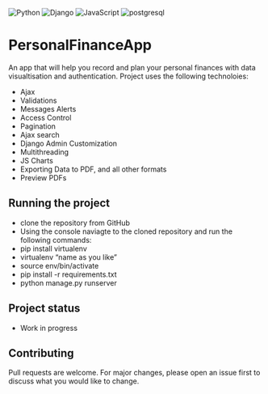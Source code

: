 ![Python](https://img.shields.io/badge/Python-3776AB?style=for-the-badge&logo=python&logoColor=white)
![Django](https://img.shields.io/badge/Django-092E20?style=for-the-badge&logo=django&logoColor=white)
![JavaScript](https://img.shields.io/badge/JavaScript-F7DF1E?style=for-the-badge&logo=JavaScript&logoColor=white)
![postgresql](https://img.shields.io/badge/PostgreSQL-316192?style=for-the-badge&logo=postgresql&logoColor=white)
# PersonalFinanceApp

An app that will help you record and plan your personal finances with data visualtisation and authentication.
Project uses the following technoloies:
- Ajax
- Validations
- Messages Alerts
- Access Control
- Pagination
- Ajax search
- Django Admin Customization
- Multithreading
- JS Charts
- Exporting Data to PDF,  and all other formats
- Preview PDFs

## Running the project

* clone the repository from GitHub
* Using the console naviagte to the cloned repository and run the following commands:
* pip install virtualenv
* virtualenv “name as you like”
* source env/bin/activate
* pip install -r requirements.txt
* python manage.py runserver

## Project status
- Work in progress

## Contributing
Pull requests are welcome. For major changes, please open an issue first to discuss what you would like to change.

